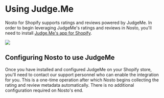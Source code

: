 # Using Judge.Me

Nosto for Shopify supports ratings and reviews powered by JudgeMe. In order to begin leveraging JudgeMe's ratings and reviews in Nosto, you'll need to install [Judge.Me's app for Shopify](https://apps.shopify.com/judgeme?).

![](https://cdn.judge.me/assets/extension_logos/core-f1d66dc62cf16ebd3cf3ca4e8386786e0727dc8621632abe6ed31624f4abda4f.svg)

## Configuring Nosto to use JudgeMe

Once you have installed and configured JudgeMe on your Shopify store, you'll need to contact our support personnel who can enable the integration for you. This is a one-time operation after which Nosto begins collecting the rating and review metadata automatically. There is no additional configuration required on Nosto's end.

